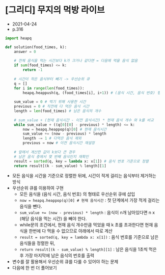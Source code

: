 # [그리디] 무지의 먹방 라이브

- 2021-04-24
- p.316

```python
import heapq

def solution(food_times, k):
    answer = 0
    
    # 전체 음식을 먹는 시간보다 k가 크거나 같다면 = 다음에 먹을 음식 없음
    if sum(food_times) <= k:
        return -1
    
    # 시간이 작은 음식부터 빼기 -> 우선순위 큐
    q = []
    for i in range(len(food_times)):
        heapq.heappush(q, (food_times[i], i+1)) # (음식 시간, 음식 번호) 형태로 삽입
        
    sum_value = 0 # 먹기 위해 사용한 시간
    previous = 0 # 직전에 다 먹은 음식 시간
    length = len(food_times) # 남은 음식의 개수
    
    # sum_value + (현재 음식시간 - 이전 음식시간) * 현재 음식 개수 와 k를 비교
    while sum_value + ((q[0][0] - previous) * length) <= k:
        now = heapq.heappop(q)[0] # 현재 음식시간
        sum_value += (now - previous) * length
        length -= 1 # 다먹은 음식 제외
        previous = now # 이전 음식시간 재설정
        
    # 앞에서 계산한 값이 k보다 큰 경우
    # 남은 음식 중에서 몇 번째 음식인지 재확인
    result = sorted(q, key = lambda x: x[1]) # 음식 번호 기준으로 정렬
    return result[(k - sum_value) % length][1]
```

- 모든 음식을 시간을 기준으로 정렬한 뒤에, 시간이 적게 걸리는 음식부터 제거하는 방식
- 우선순위 큐를 이용하여 구현
    - 모든 음식을 (음식 시간, 음식 번호) 의 형태로 우선순위 큐에 삽입
    - `now = heapq.heappop(q)[0] # 현재 음식시간` : 첫 단계에서 가장 적게 걸리는 음식을 뺀다.
    - `sum_value += (now - previous) * length` : 음식이 n개 남아있다면 n x (해당 음식을 먹는 시간) 을 빼야 한다.
    - while문의 조건에서, 현재 음식 개수만큼 먹었을 때 k 초를 초과한다면 현재 음식을 한번에 다 먹을 수 없으므로 아래에서 따로 계산
    - `result = sorted(q, key = lambda x: x[1])` : 음식 번호를 기준으로 남은 음식들을 정렬한 뒤,
    - `return result[(k - sum_value) % length][1]` : 남은 음식을 1초씩 먹은 후 가장 마지막에 남은 음식의 번호를 출력
- 변수를 잘 활용해서 우선순위 큐를 다룰 수 있어야 하는 문제
- 다음에 한 번 더 풀어보기
